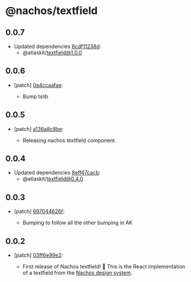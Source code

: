 # @nachos/textfield

## 0.0.7
- Updated dependencies [6cdf11238d](https://bitbucket.org/atlassian/atlaskit-mk-2/commits/6cdf11238d):
  - @atlaskit/textfield@1.0.0

## 0.0.6
- [patch] [0a4ccaafae](https://bitbucket.org/atlassian/atlaskit-mk-2/commits/0a4ccaafae):

  - Bump tslib

## 0.0.5
- [patch] [a136a8c8be](https://bitbucket.org/atlassian/atlaskit-mk-2/commits/a136a8c8be):

  - Releasing nachos textfield component.

## 0.0.4
- Updated dependencies [8eff47cacb](https://bitbucket.org/atlassian/atlaskit-mk-2/commits/8eff47cacb):
  - @atlaskit/textfield@0.4.0

## 0.0.3
- [patch] [697044626f](https://bitbucket.org/atlassian/atlaskit-mk-2/commits/697044626f):

  - Bumping to follow all the other bumping in AK

## 0.0.2
- [patch] [03ff6e99e2](https://bitbucket.org/atlassian/atlaskit-mk-2/commits/03ff6e99e2):

  - First release of Nachos textfield! 🎉 This is the React implementation of a textfield from the [Nachos design system](https://design.trello.com/).
